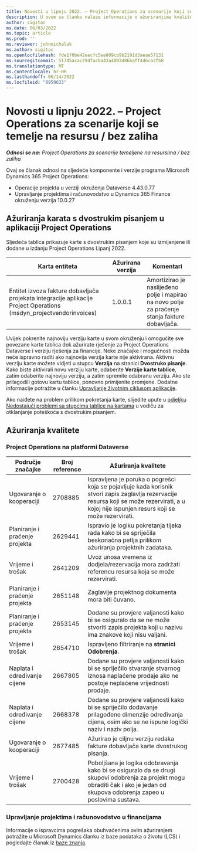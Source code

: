 ```yaml
---
title: Novosti u lipnju 2022. – Project Operations za scenarije koji se temelje na resursu / bez zaliha
description: U ovom se članku nalaze informacije o ažuriranjima kvalitete koja su dostupna u microsoftovu izdanju iz Dynamics 365 Project Operations lipnja 2022. za scenarije koji se temelje na resursima/nenaseljenim resursima.
author: sigitac
ms.date: 06/03/2022
ms.topic: article
ms.prod: ''
ms.reviewer: johnmichalak
ms.author: sigitac
ms.openlocfilehash: fde1f0be42eecfc5ee809cb9b2191d3aeae57131
ms.sourcegitcommit: 51745acac29dfacba43a4003d86baff4d6ca2fb8
ms.translationtype: MT
ms.contentlocale: hr-HR
ms.lasthandoff: 06/14/2022
ms.locfileid: "8959633"
---
```

# <a name="whats-new-june-2022---project-operations-for-resourcenon-stocked-based-scenarios"></a>Novosti u lipnju 2022. – Project Operations za scenarije koji se temelje na resursu / bez zaliha

_**Odnosi se na:** Project Operations za scenarije temeljene na resursima / bez zaliha_

Ovaj se članak odnosi na sljedeće komponente i verzije programa Microsoft Dynamics 365 Project Operations:

- Operacije projekta u verziji okruženja Dataverse 4.43.0.77
- Upravljanje projektima i računovodstvo u Dynamics 365 Finance okruženju verzija 10.0.27

## <a name="project-operations-dual-write-maps-updates"></a>Ažuriranja karata s dvostrukim pisanjem u aplikaciji Project Operations

Sljedeća tablica prikazuje karte s dvostrukim pisanjem koje su izmijenjene ili dodane u izdanju Project Operations Lipanj 2022.

| Karta entiteta | Ažurirana verzija | Komentari |
| --- | --- | --- |
| Entitet izvoza fakture dobavljača projekata integracije aplikacije Project Operations (msdyn_projectvendorinvoices) | 1.0.0.1 | Amortizirao je naslijeđeno polje i mapirao na novo polje za praćenje stanja fakture dobavljača. |

Uvijek pokrenite najnoviju verziju karte u svom okruženju i omogućite sve povezane karte tablica dok ažurirate rješenje za Project Operations Dataverse i verziju rješenja za financije. Neke značajke i mogućnosti možda neće ispravno raditi ako najnovija verzija karte nije aktivirana. Aktivnu verziju karte možete vidjeti u stupcu **Verzija** na stranici **Dvostruko pisanje**. Kako biste aktivirali novu verziju karte, odaberite **Verzije karte tablice**, zatim odaberite najnoviju verziju, a zatim spremite odabranu verziju. Ako ste prilagodili gotovu kartu tablice, ponovno primijenite promjene. Dodatne informacije potražite u članku [Upravljanje životnim ciklusom aplikacije](/dynamics365/fin-ops-core/dev-itpro/data-entities/dual-write/app-lifecycle-management).

Ako naiđete na problem prilikom pokretanja karte, slijedite upute u [odjeljku Nedostajući problemi sa stupcima tablice na kartama](/dynamics365/fin-ops-core/dev-itpro/data-entities/dual-write/dual-write-troubleshooting-finops-upgrades#missing-table-columns-issue-on-maps) u vodiču za otklanjanje poteškoća s dvostrukim pisanjem.

## <a name="quality-updates"></a>Ažuriranja kvalitete

### <a name="project-operations-on-dataverse"></a>Project Operations na platformi Dataverse

| Područje značajke | Broj reference | Ažuriranja kvalitete |
| --- | --- | --- |
| Ugovaranje o kooperaciji | 2708885 | Ispravljena je poruka o pogrešci koja se pojavljuje kada korisnik stvori zapis zaglavlja rezervacije resursa koji se može rezervirati, a u kojoj nije ispunjen resurs koji se može rezervirati. |
| Planiranje i praćenje projekta | 2629441 | Ispravio je logiku pokretanja tijeka rada kako bi se spriječila beskonačna petlja prilikom ažuriranja projektnih zadataka. |
| Vrijeme i trošak | 2641209 | Uvoz unosa vremena iz dodjela/rezervacija mora zadržati referencu resursa koja se može rezervirati. |
| Planiranje i praćenje projekta | 2651148 | Zaglavlje projektnog dokumenta mora biti čuvano.|
| Planiranje i praćenje projekta | 2653145 | Dodane su provjere valjanosti kako bi se osiguralo da se ne može stvoriti zapis projekta koji u nazivu ima znakove koji nisu valjani. |
| Vrijeme i trošak | 2654710 | Ispravljeno filtriranje na **stranici Odobrenja**. |
| Naplata i određivanje cijene | 2667805 | Dodane su provjere valjanosti kako bi se spriječilo stvaranje stvarnog iznosa naplaćene prodaje ako ne postoje neplaćene vrijednosti prodaje. |
| Naplata i određivanje cijene | 2668378 | Dodane su provjere valjanosti kako bi se spriječilo dodavanje prilagođene dimenzije određivanja cijena, osim ako se ne ispune logički naziv i naziv polja. |
| Ugovaranje o kooperaciji | 2677485 | Ažurirao je ciljnu verziju redaka fakture dobavljača karte dvostrukog pisanja. |
| Vrijeme i trošak | 2700428 | Poboljšana je logika odobravanja kako bi se osiguralo da se drugi skupovi odobrenja za projekt mogu obraditi čak i ako je jedan od skupova odobrenja zapeo u poslovima sustava. |

### <a name="project-management-and-accounting-in-finance"></a>Upravljanje projektima i računovodstvo u financijama

Informacije o ispravcima pogrešaka obuhvaćenima ovim ažuriranjem potražite u Microsoft Dynamics članku iz baze podataka o životu (LCS) i pogledajte članak iz [baze znanja](https://fix.lcs.dynamics.com/Issue/Details?bugId=673271).
